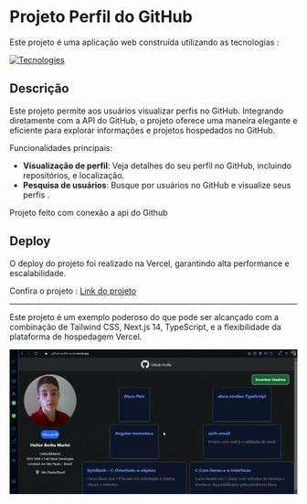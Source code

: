 # Projeto Perfil do GitHub

Este projeto é uma aplicação web construída utilizando as tecnologias :

[![Tecnologies](https://skillicons.dev/icons?i=react,next,tailwind,vercel)](https://skillicons.dev)

## Descrição

Este projeto permite aos usuários visualizar perfis no GitHub. Integrando diretamente com a API do GitHub, o projeto oferece uma maneira elegante e eficiente para explorar informações e projetos hospedados no GitHub.

Funcionalidades principais:

- **Visualização de perfil**: Veja detalhes do seu perfil no GitHub, incluindo repositórios, e localização.
- **Pesquisa de usuários**: Busque por usuários no GitHub e visualize seus perfis .


Projeto feito com conexão a api do Github

## Deploy

O deploy do projeto foi realizado na Vercel, garantindo alta performance e escalabilidade.

Confira o projeto : [Link do projeto ](https://github-profile-woad.vercel.app)


---



Este projeto é um exemplo poderoso do que pode ser alcançado com a combinação de Tailwind CSS, Next.js 14, TypeScript, e a flexibilidade da plataforma de hospedagem Vercel.

![Github profile](demo/GithubProfile.gif)
